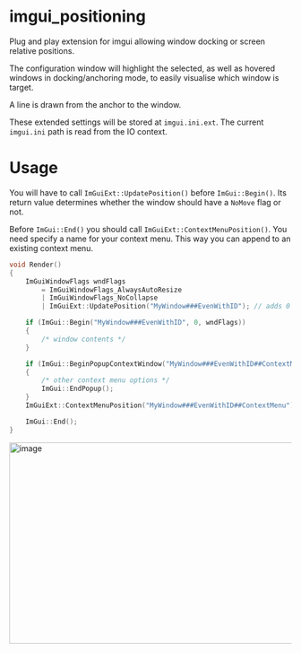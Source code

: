 # imgui_positioning
Plug and play extension for imgui allowing window docking or screen relative positions.

The configuration window will highlight the selected, as well as hovered windows in docking/anchoring mode, to easily visualise which window is target.

A line is drawn from the anchor to the window.

These extended settings will be stored at `imgui.ini.ext`. The current `imgui.ini` path is read from the IO context.

# Usage
You will have to call `ImGuiExt::UpdatePosition()` before `ImGui::Begin()`. Its return value determines whether the window should have a `NoMove` flag or not.

Before `ImGui::End()` you should call `ImGuiExt::ContextMenuPosition()`. You need specify a name for your context menu. This way you can append to an existing context menu.

```cpp
void Render()
{
	ImGuiWindowFlags wndFlags
		= ImGuiWindowFlags_AlwaysAutoResize
		| ImGuiWindowFlags_NoCollapse
		| ImGuiExt::UpdatePosition("MyWindow###EvenWithID"); // adds 0 or the NoMove flag. Depending on configuration.

	if (ImGui::Begin("MyWindow###EvenWithID", 0, wndFlags))
	{
		/* window contents */
	}

	if (ImGui::BeginPopupContextWindow("MyWindow###EvenWithID##ContextMenu", ImGuiPopupFlags_MouseButtonRight))
	{
		/* other context menu options */
		ImGui::EndPopup();
	}
	ImGuiExt::ContextMenuPosition("MyWindow###EvenWithID##ContextMenu"); // ID matches other context menu

	ImGui::End();
}
```
<img width="640" height="359" alt="image" src="https://github.com/user-attachments/assets/d25282d8-7330-4bc7-9163-a8fc03636d39" />
